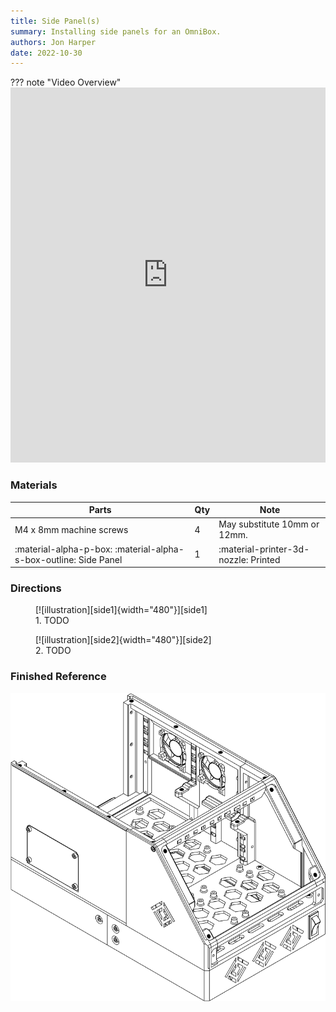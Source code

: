 ```yaml
---
title: Side Panel(s)
summary: Installing side panels for an OmniBox.
authors: Jon Harper
date: 2022-10-30
---
```


??? note "Video Overview"
    <iframe src="https://jon-harper.github.io/OmniBox/video/0.9.9/side.mp4" frameborder="0" width="100%" height="600px" allowfullscreen></iframe>

### Materials

| Parts                     | Qty | Note                            |
|---------------------------|-----|---------------------------------|
| M4 x 8mm machine screws   | 4   | May substitute 10mm or 12mm.    |
| :material-alpha-p-box: :material-alpha-s-box-outline: Side Panel | 1   | :material-printer-3d-nozzle: Printed |

### Directions
                                                            
<figure markdown>
  [![illustration][side1]{width="480"}][side1]
  <figcaption>1. TODO</figcaption>
</figure>

<figure markdown>
  [![illustration][side2]{width="480"}][side2]
  <figcaption>2. TODO</figcaption>
</figure>


### Finished Reference

![illustration][side_final]

[side1]: ../img/assembly/panels/side/side1.png
[side2]: ../img/assembly/panels/side/side2.png
[side_final]: ../img/assembly/panels/side/side_final.png